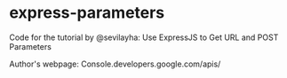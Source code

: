 express-parameters
==================

Code for the tutorial by @sevilayha: Use ExpressJS to Get URL and POST Parameters

Author's webpage:  Console.developers.google.com/apis/
